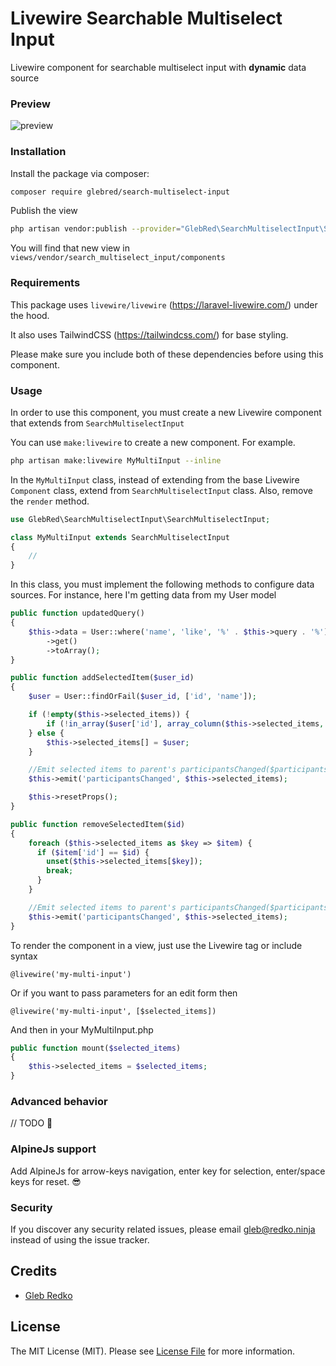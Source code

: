 # Livewire Searchable Multiselect Input

Livewire component for searchable multiselect input with **dynamic** data source

### Preview

![preview](https://github.com/GlebRed/Livewire-Search-Multiselect-Input/raw/master/preview.gif)

### Installation

Install the package via composer:

```bash
composer require glebred/search-multiselect-input
```

Publish the view 
```bash
php artisan vendor:publish --provider="GlebRed\SearchMultiselectInput\SearchMultiselectInputServiceProvider" --tag="views"
```
You will find that new view in `views/vendor/search_multiselect_input/components`

### Requirements

This package uses `livewire/livewire` (https://laravel-livewire.com/) under the hood.

It also uses TailwindCSS (https://tailwindcss.com/) for base styling.

Please make sure you include both of these dependencies before using this component.

### Usage

In order to use this component, you must create a new Livewire component that extends from
`SearchMultiselectInput`

You can use `make:livewire` to create a new component. For example.
```bash
php artisan make:livewire MyMultiInput --inline
```

In the `MyMultiInput` class, instead of extending from the base Livewire `Component` class,
extend from `SearchMultiselectInput` class. Also, remove the `render` method.

```php
use GlebRed\SearchMultiselectInput\SearchMultiselectInput;

class MyMultiInput extends SearchMultiselectInput
{
    //
}
```

In this class, you must implement the following methods to configure data sources. For instance, here I'm getting data from my User model
```php
public function updatedQuery()
{
    $this->data = User::where('name', 'like', '%' . $this->query . '%')
        ->get()
        ->toArray();
}

public function addSelectedItem($user_id)
{
    $user = User::findOrFail($user_id, ['id', 'name']);

    if (!empty($this->selected_items)) {
        if (!in_array($user['id'], array_column($this->selected_items, 'id'))) $this->selected_items[] = $user;
    } else {
        $this->selected_items[] = $user;
    }

    //Emit selected items to parent's participantsChanged($participants)
    $this->emit('participantsChanged', $this->selected_items);

    $this->resetProps();
}

public function removeSelectedItem($id)
{
    foreach ($this->selected_items as $key => $item) {
      if ($item['id'] == $id) {
        unset($this->selected_items[$key]);
        break;
      }
    }

    //Emit selected items to parent's participantsChanged($participants)
    $this->emit('participantsChanged', $this->selected_items);
}

```

To render the component in a view, just use the Livewire tag or include syntax

 ```blade
 @livewire('my-multi-input')
 ```
Or if you want to pass parameters for an edit form then

 ```blade
 @livewire('my-multi-input', [$selected_items])
 ```

And then in your MyMultiInput.php
```php
public function mount($selected_items)
{
    $this->selected_items = $selected_items;
}
 ```

### Advanced behavior

// TODO 😬

### AlpineJs support

Add AlpineJs for arrow-keys navigation, enter key for selection, enter/space keys for reset. 😎

### Security

If you discover any security related issues, please email gleb@redko.ninja instead of using the issue tracker.

## Credits

- [Gleb Redko](https://github.com/glebred)

## License

The MIT License (MIT). Please see [License File](LICENSE.md) for more information.